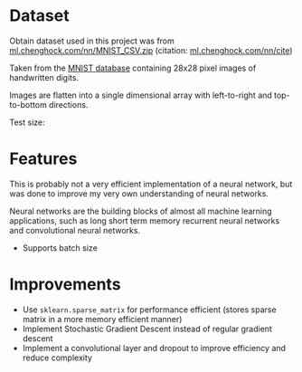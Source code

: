# Dataset
Obtain dataset used in this project was from [ml.chenghock.com/nn/MNIST_CSV.zip](ml.chenghock.com/nn/MNIST_CSV.zip) (citation: [ml.chenghock.com/nn/cite](ml.chenghock.com/neuralnetwork/cite))

Taken from the [MNIST database](https://en.wikipedia.org/wiki/MNIST_database) containing 28x28 pixel images of handwritten digits.

Images are flatten into a single dimensional array with left-to-right and top-to-bottom directions.

Test size: 

# Features
This is probably not a very efficient implementation of a neural network, but was done to improve my very own understanding of neural networks.

Neural networks are the building blocks of almost all machine learning applications, such as long short term memory recurrent neural networks and convolutional neural networks.

- Supports batch size

# Improvements
- Use `sklearn.sparse_matrix` for performance efficient (stores sparse matrix in a more memory efficient manner)
- Implement Stochastic Gradient Descent instead of regular gradient descent
- Implement a convolutional layer and dropout to improve efficiency and reduce complexity
